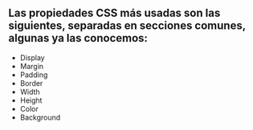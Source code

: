 ## Las propiedades CSS más usadas son las siguientes, separadas en secciones comunes, algunas ya las conocemos:

* Display
* Margin
* Padding
* Border
* Width
* Height
* Color
* Background